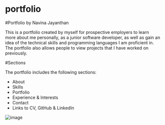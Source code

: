 # portfolio

#Portfolio by Navina Jayanthan

This is a portfolio created by myself for prospective employers to learn more about me personally,
as a junior software developer, as well as gain an idea of the technical skills and programming 
languages I am proficient in. The portfolio also allows people to view projects that I have worked 
on previously.

#Sections

The portfolio includes the following sections: 
- About
- Skills
- Portfolio
- Experience & Interests
- Contact
- Links to CV, GitHub & LinkedIn

![image](https://user-images.githubusercontent.com/81630548/212962624-d302eff0-e777-43de-9c35-849b77fcfe45.png)
